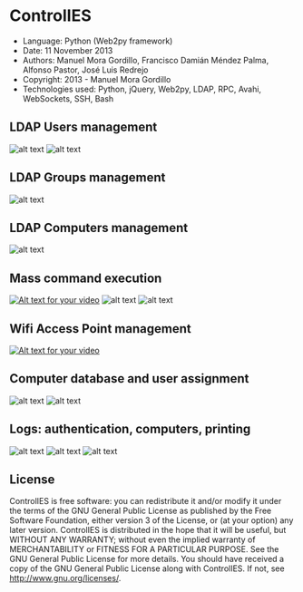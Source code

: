 ControlIES
==========

* Language: Python (Web2py framework)
* Date: 11 November 2013
* Authors: Manuel Mora Gordillo, Francisco Damián Méndez Palma, Alfonso Pastor, José Luis Redrejo
* Copyright: 2013 - Manuel Mora Gordillo
* Technologies used: Python, jQuery, Web2py, LDAP, RPC, Avahi, WebSockets, SSH, Bash

LDAP Users management
---------------------
![alt text](https://raw.github.com/manumora/controlies/master/screenshots/controlies1.png "LDAP Users management")
![alt text](https://raw.github.com/manumora/controlies/master/screenshots/controlies2.png "LDAP Users management")

LDAP Groups management
----------------------
![alt text](https://raw.github.com/manumora/controlies/master/screenshots/controlies3.png "LDAP Groups management")

LDAP Computers management
-------------------------
![alt text](https://raw.github.com/manumora/controlies/master/screenshots/controlies4.png "LDAP Computers management")

Mass command execution
-------------------------
[![Alt text for your video](http://img.youtube.com/vi/4T50mxdujq4/0.jpg)](http://www.youtube.com/watch?v=4T50mxdujq4)
![alt text](https://raw.github.com/manumora/controlies/master/screenshots/massExecution1.png "Mass command execution")
![alt text](https://raw.github.com/manumora/controlies/master/screenshots/massExecution2.png "Mass command execution")

Wifi Access Point management
-------------------------
[![Alt text for your video](http://img.youtube.com/vi/p19iTxjG_4A/0.jpg)](https://www.youtube.com/watch?v=p19iTxjG_4A)

Computer database and user assignment
-------------------------------------
![alt text](https://raw.github.com/manumora/controlies/master/screenshots/controlies6.png "Computer database and user assignment")
![alt text](https://raw.github.com/manumora/controlies/master/screenshots/controlies7.png "LComputer database and user assignment")

Logs: authentication, computers, printing
-----------------------------------------
![alt text](https://raw.github.com/manumora/controlies/master/screenshots/controlies8.png "Logs: authentication, computers, printing")
![alt text](https://raw.github.com/manumora/controlies/master/screenshots/controlies9.png "Logs: authentication, computers, printing")
![alt text](https://raw.github.com/manumora/controlies/master/screenshots/controlies10.png "Logs: authentication, computers, printing")

License
-------
ControlIES is free software: you can redistribute it and/or modify it under the terms of the GNU General Public License as published by the Free Software Foundation, either version 3 of the License, or (at your option) any later version. ControlIES is distributed in the hope that it will be useful, but WITHOUT ANY WARRANTY; without even the implied warranty of MERCHANTABILITY or FITNESS FOR A PARTICULAR PURPOSE. See the GNU General Public License for more details. You should have received a copy of the GNU General Public License along with ControlIES. If not, see http://www.gnu.org/licenses/.
